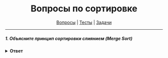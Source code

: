 <div align="center">

# Вопросы по сортировке

[Вопросы](https://github.com/dollaween/javascript-questions)
|
[Тесты](https://github.com/dollaween/javascript-tests)
|
[Задачи](https://github.com/dollaween/javascript-tasks)

</div>

---

##### 1. Объясните принцип сортировки слиянием (Merge Sort)

<details><summary><b>Ответ</b></summary>
<p>

**Сортировка слиянием (Merge Sort)** — алгоритм сортировки, при котором исходная задача разбивается на несколько подзадач меньшего размера, затем эти задачи решаются с помощью рекурсивного вызова или непосредственно (если их размер достаточно мало) и, наконец, их решения комбинируются.

#### Алгоритм
1. Сортируемый массив разбивается на две части примерно одинакового размера.
2. Каждая из получившихся частей сортируется отдельно, например — тем же самым алгоритмом.
3. Два упорядоченных массива половинного размера соединяются в один.

* **Time complexity** — O(N log N)
* **Space complexity** — O(N)

#### Пример

```javascript
function mergeSort(arr) {
  if (arr.length <= 1) return arr

  const mid = Math.floor(arr.length / 2)
  const left = mergeSort(arr.slice(0, mid))
  const right = mergeSort(arr.slice(mid))

  return mergeSortedArrays(left, right)
}

function mergeSortedArrays(nums1, nums2) {
  const result = []
  let i = 0
  let k = 0

  while (i < nums1.length && k < nums2.length) {
    if (nums1[i] < nums2[k]) {
      result.push(nums1[i])
      i++
    } else {
      result.push(nums2[k])
      k++
    }
  }

  while (i < nums1.length) {
    result.push(nums1[i])
    i++
  }

  while (k < nums2.length) {
    result.push(nums2[k])
    k++
  }

  return result
}
```

</p>
</details>
